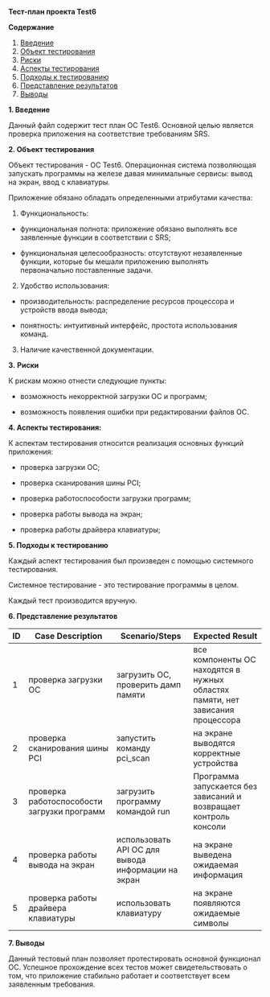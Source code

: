 **Тест-план проекта Test6**

**Содержание**

1. [Введение](#1)
2. [Объект тестирования](#2)
3. [Риски](#3)
4. [Аспекты тестирования](#4)
5. [Подходы к тестированию](#5)
6. [Представление результатов](#6)
7. [Выводы](#7)

<a name="1"></a>

**1. Введение**

Данный файл содержит тест план ОС Test6. Основной целью является проверка приложения на соответствие требованиям SRS.

<a name="2"></a>

**2. Объект тестирования**

Объект тестирования - ОС Test6. Операционная система позволяющая запускать программы на железе давая минимальные сервисы: вывод на экран, ввод с клавиатуры.

Приложение обязано обладать определенными атрибутами качества:

1. Функциональность:

- функциональная полнота: приложение обязано выполнять все заявленные функции в соответствии с SRS;

- функциональная целесообразность: отсутствуют незаявленные функции, которые бы мешали приложению выполнять первоначально поставленные задачи.

2. Удобство использования:

- производительность: распределение ресурсов процессора и устройств ввода вывода;

- понятность: интуитивный интерфейс, простота использования команд.

3. Наличие качественной документации.

<a name="3"></a>

**3.** **Риски**

К рискам можно отнести следующие пункты:

- возможность некорректной загрузки ОС и программ;

- возможность появления ошибки при редактировании файлов ОС.

<a name="4"></a>

**4. Аспекты тестирования:**

К аспектам тестирования относится реализация основных функций приложения:

- проверка загрузки ОС;

- проверка сканирования шины PCI;

- проверка работоспособости загрузки программ;

- проверка работы вывода на экран;

- проверка работы драйвера клавиатуры;

<a name="5"></a>

**5. Подходы к тестированию**

Каждый аспект тестирования был произведен с помощью системного тестирования.

Системное тестирование - это тестирование программы в целом.

Каждый тест производится вручную.

<a name="6"></a>

**6. Представление результатов**

| ID   | Case Description                    | Scenario/Steps                          | Expected Result                                          |
| :--- | ----------------------------------- | --------------------------------------- | -------------------------------------------------------- |
| 1    | проверка загрузки ОС            | загрузить ОС, проверить дамп памяти          | все компоненты ОС находятся в нужных областях памяти, нет зависания процессора                      |
| 2    | проверка сканирования шины PCI             | запустить команду pci_scan          | на экране выводятся корректные устройства                       |
| 3    | проверка работоспособости загрузки программ  | загрузить программу командой run | Программа запускается без зависаний и возвращает контроль консоли |
| 4    | проверка работы вывода на экран               | использовать API ОС для вывода информации на экран         | на экране выведена ожидаемая информация                                      |
| 5    | проверка работы драйвера клавиатуры          | использовать клавиатуру               | на экране появляются ожидаемые символы

<a name="7"></a>

**7. Выводы**

Данный тестовый план позволяет протестировать основной функционал ОС. Успешное прохождение всех тестов может свидетельствовать о том, что приложение стабильно работает и соответствует всем заявленным требования.
